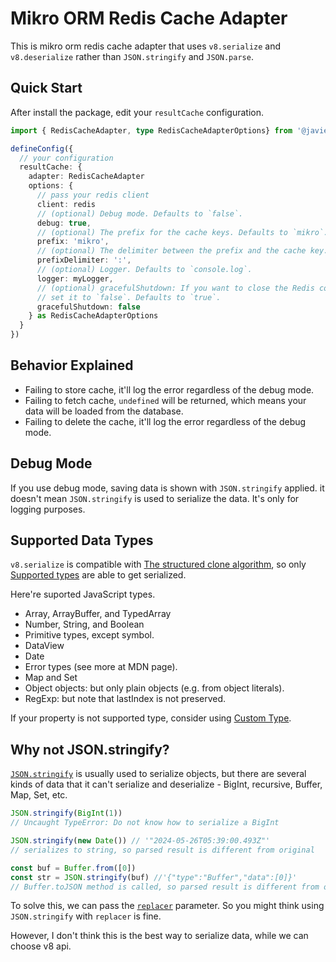 # Mikro ORM Redis Cache Adapter

This is mikro orm redis cache adapter that uses `v8.serialize` and
`v8.deserialize` rather than `JSON.stringify` and `JSON.parse`.

## Quick Start

After install the package, edit your `resultCache` configuration.

```typescript
import { RedisCacheAdapter, type RedisCacheAdapterOptions} from '@javien/mikro-orm-redis-cache-adapter'

defineConfig({
  // your configuration
  resultCache: {
    adapter: RedisCacheAdapter
    options: {
      // pass your redis client
      client: redis
      // (optional) Debug mode. Defaults to `false`.
      debug: true,
      // (optional) The prefix for the cache keys. Defaults to `mikro`.
      prefix: 'mikro',
      // (optional) The delimiter between the prefix and the cache key. Defaults to `:`.
      prefixDelimiter: ':',
      // (optional) Logger. Defaults to `console.log`.
      logger: myLogger,
      // (optional) gracefulShutdown: If you want to close the Redis connection by yourself,
      // set it to `false`. Defaults to `true`.
      gracefulShutdown: false
    } as RedisCacheAdapterOptions
  }
})
```

## Behavior Explained

- Failing to store cache, it'll log the error regardless of the debug mode.
- Failing to fetch cache, `undefined` will be returned, which means your data will be loaded from the database.
- Failing to delete the cache, it'll log the error regardless of the debug mode.

## Debug Mode

If you use debug mode, saving data is shown with `JSON.stringify` applied.
it doesn't mean `JSON.stringify` is used to serialize the data. It's only for logging purposes.

## Supported Data Types

`v8.serialize` is compatible with [The structured clone algorithm](https://developer.mozilla.org/en-US/docs/Web/API/Web_Workers_API/Structured_clone_algorithm), so only [Supported types](https://developer.mozilla.org/en-US/docs/Web/API/Web_Workers_API/Structured_clone_algorithm#supported_types) are able to get serialized.

Here're suported JavaScript types.

- Array, ArrayBuffer, and TypedArray
- Number, String, and Boolean
- Primitive types, except symbol.
- DataView
- Date
- Error types (see more at MDN page).
- Map and Set
- Object objects: but only plain objects (e.g. from object literals).
- RegExp: but note that lastIndex is not preserved.

If your property is not supported type, consider using [Custom Type](https://mikro-orm.io/docs/custom-types).

## Why not JSON.stringify?

[`JSON.stringify`](https://developer.mozilla.org/en-US/docs/Web/JavaScript/Reference/Global_Objects/JSON/stringify) is usually used to serialize objects,
but there are several kinds of data that it can't serialize and deserialize - BigInt, recursive, Buffer, Map, Set, etc.

```js
JSON.stringify(BigInt(1))
// Uncaught TypeError: Do not know how to serialize a BigInt

JSON.stringify(new Date()) // '"2024-05-26T05:39:00.493Z"'
// serializes to string, so parsed result is different from original

const buf = Buffer.from([0])
const str = JSON.stringify(buf) //'{"type":"Buffer","data":[0]}'
// Buffer.toJSON method is called, so parsed result is different from original
```

To solve this, we can pass the [`replacer`](https://developer.mozilla.org/en-US/docs/Web/JavaScript/Reference/Global_Objects/JSON/stringify#the_replacer_parameter) parameter.
So you might think using `JSON.stringify` with `replacer` is fine.

However, I don't think this is the best way to serialize data, while we can choose v8 api.
